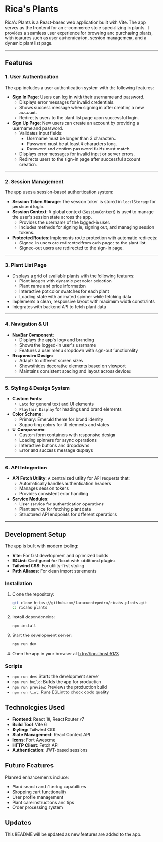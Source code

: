 # Rica's Plants

Rica's Plants is a React-based web application built with Vite. The app serves as the frontend for an e-commerce store specializing in plants. It provides a seamless user experience for browsing and purchasing plants, with features such as user authentication, session management, and a dynamic plant list page.

---

## Features

### 1. **User Authentication**
The app includes a user authentication system with the following features:
- **Sign In Page**: Users can log in with their username and password.
  - Displays error messages for invalid credentials.
  - Shows success message when signing in after creating a new account.
  - Redirects users to the plant list page upon successful login.
- **Sign Up Page**: New users can create an account by providing a username and password.
  - Validates input fields:
    - Username must be longer than 3 characters.
    - Password must be at least 4 characters long.
    - Password and confirm password fields must match.
  - Displays error messages for invalid input or server errors.
  - Redirects users to the sign-in page after successful account creation.

---

### 2. **Session Management**
The app uses a session-based authentication system:
- **Session Token Storage**: The session token is stored in `localStorage` for persistent login.
- **Session Context**: A global context (`SessionContext`) is used to manage the user's session state across the app.
  - Provides the username of the logged-in user.
  - Includes methods for signing in, signing out, and managing session tokens.
- **Protected Routes**: Implements route protection with automatic redirects:
  - Signed-in users are redirected from auth pages to the plant list.
  - Signed-out users are redirected to the sign-in page.

---

### 3. **Plant List Page**
- Displays a grid of available plants with the following features:
  - Plant images with dynamic pot color selection
  - Plant name and price information
  - Interactive pot color swatches for each plant
  - Loading state with animated spinner while fetching data
- Implements a clean, responsive layout with maximum width constraints
- Integrates with backend API to fetch plant data

---

### 4. **Navigation & UI**
- **NavBar Component**: 
  - Displays the app's logo and branding
  - Shows the logged-in user's username
  - Features a user menu dropdown with sign-out functionality
- **Responsive Design**:
  - Adapts to different screen sizes
  - Shows/hides decorative elements based on viewport
  - Maintains consistent spacing and layout across devices

---

### 5. **Styling & Design System**
- **Custom Fonts**: 
  - `Lato` for general text and UI elements
  - `Playfair Display` for headings and brand elements
- **Color Scheme**:
  - Primary: Emerald theme for brand identity
  - Supporting colors for UI elements and states
- **UI Components**:
  - Custom form containers with responsive design
  - Loading spinners for async operations
  - Interactive buttons and dropdowns
  - Error and success message displays

---

### 6. **API Integration**
- **API Fetch Utility**: A centralized utility for API requests that:
  - Automatically handles authentication headers
  - Manages session tokens
  - Provides consistent error handling
- **Service Modules**:
  - User service for authentication operations
  - Plant service for fetching plant data
  - Structured API endpoints for different operations

---

## Development Setup
The app is built with modern tooling:
- **Vite**: For fast development and optimized builds
- **ESLint**: Configured for React with additional plugins
- **Tailwind CSS**: For utility-first styling
- **Path Aliases**: For clean import statements

### Installation

1. Clone the repository:
   ```bash
   git clone https://github.com/laracuentepedro/ricahs-plants.git
   cd ricahs-plants
   ```

2. Install dependencies:
   ```bash
   npm install
   ```

3. Start the development server:
   ```bash
   npm run dev
   ```

4. Open the app in your browser at [http://localhost:5173](http://localhost:5173)

### Scripts

- `npm run dev`: Starts the development server
- `npm run build`: Builds the app for production
- `npm run preview`: Previews the production build
- `npm run lint`: Runs ESLint to check code quality

## Technologies Used

- **Frontend**: React 18, React Router v7
- **Build Tool**: Vite 6
- **Styling**: Tailwind CSS
- **State Management**: React Context API
- **Icons**: Font Awesome
- **HTTP Client**: Fetch API
- **Authentication**: JWT-based sessions

## Future Features
Planned enhancements include:
- Plant search and filtering capabilities
- Shopping cart functionality
- User profile management
- Plant care instructions and tips
- Order processing system

## Updates
This README will be updated as new features are added to the app.
